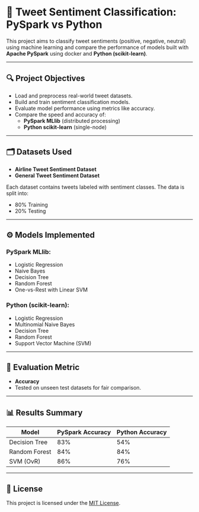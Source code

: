# 🧠 Tweet Sentiment Classification: PySpark vs Python

This project aims to classify tweet sentiments (positive, negative, neutral) using machine learning and compare the performance of models built with **Apache PySpark** using docker and **Python (scikit-learn)**.

---

## 🔍 Project Objectives

- Load and preprocess real-world tweet datasets.
- Build and train sentiment classification models.
- Evaluate model performance using metrics like accuracy.
- Compare the speed and accuracy of:
  - **PySpark MLlib** (distributed processing)
  - **Python scikit-learn** (single-node)

---

## 🗂️ Datasets Used

- **Airline Tweet Sentiment Dataset**
- **General Tweet Sentiment Dataset**

Each dataset contains tweets labeled with sentiment classes. The data is split into:
- 80% Training
- 20% Testing

---

## ⚙️ Models Implemented

### PySpark MLlib:
- Logistic Regression
- Naive Bayes
- Decision Tree
- Random Forest
- One-vs-Rest with Linear SVM

### Python (scikit-learn):
- Logistic Regression
- Multinomial Naive Bayes
- Decision Tree
- Random Forest
- Support Vector Machine (SVM)

---

## 🧪 Evaluation Metric

- **Accuracy**
- Tested on unseen test datasets for fair comparison.

---

## 📊 Results Summary

| Model           | PySpark Accuracy | Python Accuracy |
|-----------------|-------------------|------------------|
| Decision Tree   | 83%              | 54%             |
| Random Forest   | 84%              | 84%             |
| SVM (OvR)       | 86%              | 76%             |

---
## 📄 License

This project is licensed under the [MIT License](LICENSE).


